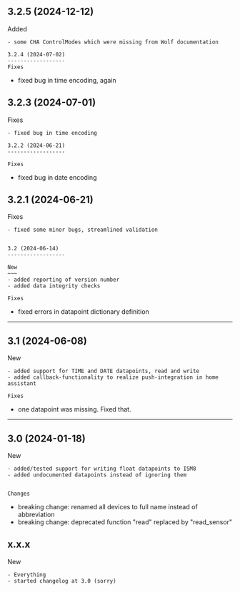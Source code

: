 3.2.5 (2024-12-12)
------------------
Added
~~~~~~~
- some CHA ControlModes which were missing from Wolf documentation

3.2.4 (2024-07-02)
------------------
Fixes
~~~~~~~
- fixed bug in time encoding, again

3.2.3 (2024-07-01)
------------------
Fixes
~~~~~~~
- fixed bug in time encoding

3.2.2 (2024-06-21)
------------------

Fixes
~~~~~~~
- fixed bug in date encoding

3.2.1 (2024-06-21)
------------------

Fixes
~~~~~~~
- fixed some minor bugs, streamlined validation


3.2 (2024-06-14)
------------------

New
~~~
- added reporting of version number
- added data integrity checks

Fixes
~~~~~~~
- fixed errors in datapoint dictionary definition

------------------

3.1 (2024-06-08)
------------------

New
~~~
- added support for TIME and DATE datapoints, read and write
- added callback-functionality to realize push-integration in home assistant

Fixes
~~~~~~~
- one datapoint was missing. Fixed that. 
------------------



3.0 (2024-01-18)
------------------

New
~~~
- added/tested support for writing float datapoints to ISM8
- added undocumented datapoints instead of ignoring them


Changes
~~~~~~~
- breaking change: renamed all devices to full name instead of abbreviation
- breaking change: deprecated function "read" replaced by "read_sensor"


x.x.x
------------------

New
~~~
- Everything
- started changelog at 3.0 (sorry)

